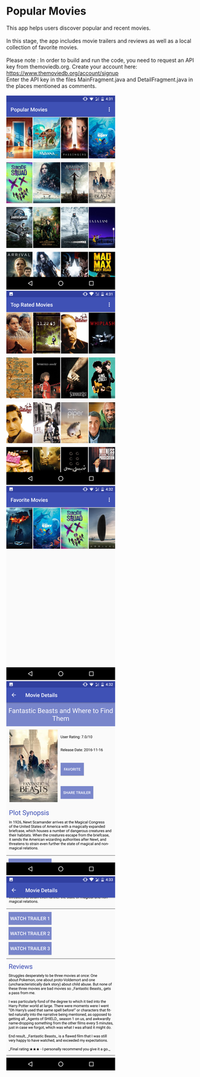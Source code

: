 # Popular Movies
This app helps users discover popular and recent movies. </br></br>
In this stage, the app includes movie trailers and reviews as well as a local collection of favorite movies. </br></br>
Please note : In order to build and run the code, you need to request an API key from themoviedb.org. Create your account here:
https://www.themoviedb.org/account/signup </br>
Enter the API key in the files MainFragment.java and DetailFragment.java in the places mentioned as comments. </br></br>
<img src="https://github.com/Shrreya/Popular-Movies-Stage-2/blob/master/screenshots/1.png" width="288" height="512" />
<img src="https://github.com/Shrreya/Popular-Movies-Stage-2/blob/master/screenshots/2.png" width="288" height="512" />
<img src="https://github.com/Shrreya/Popular-Movies-Stage-2/blob/master/screenshots/3.png" width="288" height="512" />
<img src="https://github.com/Shrreya/Popular-Movies-Stage-2/blob/master/screenshots/4.png" width="288" height="512" />
<img src="https://github.com/Shrreya/Popular-Movies-Stage-2/blob/master/screenshots/5.png" width="288" height="512" />
